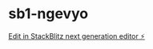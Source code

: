 # sb1-ngevyo

[Edit in StackBlitz next generation editor ⚡️](https://stackblitz.com/~/github.com/Rober2092/sb1-ngevyo)